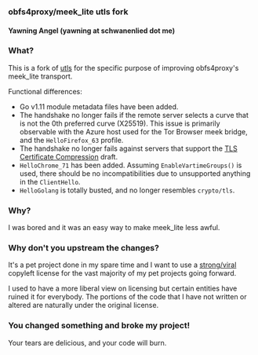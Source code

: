 ### obfs4proxy/meek_lite utls fork
#### Yawning Angel (yawning at schwanenlied dot me)

### What?

This is a fork of [utls][1] for the specific purpose of improving
obfs4proxy's meek_lite transport.

Functional differences:
 * Go v1.11 module metadata files have been added.
 * The handshake no longer fails if the remote server selects a curve
   that is not the 0th preferred curve (X25519).  This issue is primarily
   observable with the Azure host used for the Tor Browser meek bridge,
   and the `HelloFirefox_63` profile.
 * The handshake no longer fails against servers that support the
   [TLS Certificate Compression][2] draft.
 * `HelloChrome_71` has been added.  Assuming `EnableVartimeGroups()`
    is used, there should be no incompatibilities due to unsupported
    anything in the `ClientHello`.
 * `HelloGolang` is totally busted, and no longer resembles `crypto/tls`.

### Why?

I was bored and it was an easy way to make meek_lite less awful.

### Why don't you upstream the changes?

It's a pet project done in my spare time and I want to use a
[strong/viral][3] copyleft license for the vast majority of my pet
projects going forward.

I used to have a more liberal view on licensing but certain entities have
ruined it for everybody.  The portions of the code that I have not written
or altered are naturally under the original license.

### You changed something and broke my project!

Your tears are delicious, and your code will burn.

[1]: https://github.com/refraction-networking/utls
[2]: https://datatracker.ietf.org/doc/draft-ietf-tls-certificate-compression/
[3]: https://www.gnu.org/licenses/gpl.txt